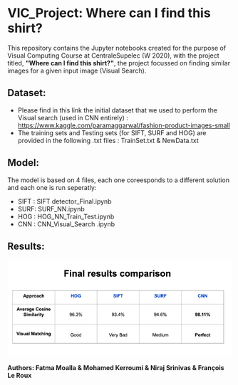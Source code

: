 # VIC_Project: Where can I find this shirt?

This repository contains the Jupyter notebooks created for the purpose of Visual Computing Course at CentraleSupelec (W 2020), with the project titled, **"Where can I find this shirt?"**, the project focussed on finding similar images for a given input image (Visual Search). 

## Dataset: 

- Please find in this link the initial dataset that we used to perform the Visual search (used in CNN entirely) : https://www.kaggle.com/paramaggarwal/fashion-product-images-small
- The training sets and Testing sets (for SIFT, SURF and HOG) are provided in the following .txt files : TrainSet.txt & NewData.txt

## Model: 

The model is based on 4 files, each one coreesponds to a different solution and each one is run seperatly:
- SIFT : SIFT detector_Final.ipynb
- SURF: SURF_NN.ipynb
- HOG : HOG_NN_Train_Test.ipynb
- CNN : CNN_Visual_Search .ipynb

## Results: 
![Results for teh different solution](/results.png)


**Authors: Fatma Moalla & Mohamed Kerroumi &  Niraj Srinivas & François Le Roux**
